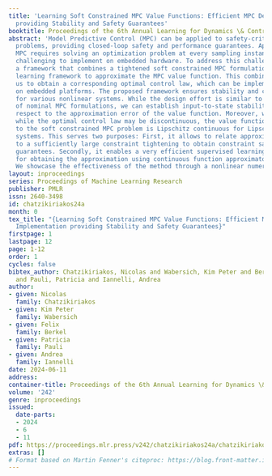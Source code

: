 ```yaml
---
title: 'Learning Soft Constrained MPC Value Functions: Efficient MPC Design and Implementation
  providing Stability and Safety Guarantees'
booktitle: Proceedings of the 6th Annual Learning for Dynamics \& Control Conference
abstract: 'Model Predictive Control (MPC) can be applied to safety-critical control
  problems, providing closed-loop safety and performance guarantees. Application of
  MPC requires solving an optimization problem at every sampling instant, making it
  challenging to implement on embedded hardware. To address this challenge, we propose
  a framework that combines a tightened soft constrained MPC formulation with a supervised
  learning framework to approximate the MPC value function. This combination enables
  us to obtain a corresponding optimal control law, which can be implemented efficiently
  on embedded platforms. The proposed framework ensures stability and constraint satisfaction
  for various nonlinear systems. While the design effort is similar to the design
  of nominal MPC formulations, we can establish input-to-state stability (ISS) with
  respect to the approximation error of the value function. Moreover, we prove that,
  while the optimal control law may be discontinuous, the value function corresponding
  to the soft constrained MPC problem is Lipschitz continuous for Lipschitz continuous
  systems. This serves two purposes: First, it allows to relate approximation errors
  to a sufficiently large constraint tightening to obtain constraint satisfaction
  guarantees. Secondly, it enables a very efficient supervised learning procedure
  for obtaining the approximation using continuous function approximator classes.
  We showcase the effectiveness of the method through a nonlinear numerical example.'
layout: inproceedings
series: Proceedings of Machine Learning Research
publisher: PMLR
issn: 2640-3498
id: chatzikiriakos24a
month: 0
tex_title: "{Learning Soft Constrained MPC Value Functions: Efficient MPC Design and
  Implementation providing Stability and Safety Guarantees}"
firstpage: 1
lastpage: 12
page: 1-12
order: 1
cycles: false
bibtex_author: Chatzikiriakos, Nicolas and Wabersich, Kim Peter and Berkel, Felix
  and Pauli, Patricia and Iannelli, Andrea
author:
- given: Nicolas
  family: Chatzikiriakos
- given: Kim Peter
  family: Wabersich
- given: Felix
  family: Berkel
- given: Patricia
  family: Pauli
- given: Andrea
  family: Iannelli
date: 2024-06-11
address:
container-title: Proceedings of the 6th Annual Learning for Dynamics \& Control Conference
volume: '242'
genre: inproceedings
issued:
  date-parts:
  - 2024
  - 6
  - 11
pdf: https://proceedings.mlr.press/v242/chatzikiriakos24a/chatzikiriakos24a.pdf
extras: []
# Format based on Martin Fenner's citeproc: https://blog.front-matter.io/posts/citeproc-yaml-for-bibliographies/
---
```

